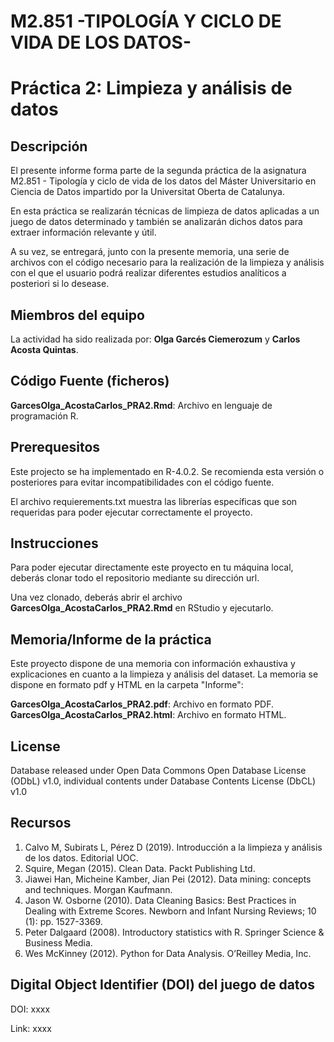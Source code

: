# M2.851 -TIPOLOGÍA Y CICLO DE VIDA DE LOS DATOS-
# Práctica 2: Limpieza y análisis de datos

## Descripción

El presente informe forma parte de la segunda  práctica de la asignatura M2.851 - Tipología y ciclo de vida de los datos del Máster Universitario en Ciencia de Datos impartido por la Universitat Oberta de Catalunya.<p>

En esta práctica se realizarán técnicas de limpieza de datos aplicadas a un juego de datos determinado y también se analizarán dichos datos para extraer información relevante y útil.<p>

A su vez, se entregará, junto con la presente memoria, una serie de archivos con el código necesario para la realización de la limpieza y análisis con el que el usuario podrá realizar diferentes estudios analíticos a posteriori si lo desease.<p>


## Miembros del equipo

La actividad ha sido realizada por: **Olga Garcés Ciemerozum** y **Carlos Acosta Quintas**.

## Código Fuente (ficheros) 

**GarcesOlga_AcostaCarlos_PRA2.Rmd**: Archivo en lenguaje de programación R.

## Prerequesitos

Este projecto se ha implementado en R-4.0.2. Se recomienda esta versión o posteriores para evitar incompatibilidades con el código fuente.<p>
El archivo requierements.txt muestra las librerías específicas que son requeridas para poder ejecutar correctamente el proyecto.<p>
  
## Instrucciones

Para poder ejecutar directamente este proyecto en tu máquina local, deberás clonar todo el repositorio mediante su dirección url.<p>
Una vez clonado, deberás abrir el archivo **GarcesOlga_AcostaCarlos_PRA2.Rmd** en RStudio y ejecutarlo.

## Memoria/Informe de la práctica

Este proyecto dispone de una memoria con información exhaustiva y explicaciones en cuanto a la limpieza y análisis del dataset. La memoria se dispone en formato pdf y HTML en la carpeta "Informe":
  
**GarcesOlga_AcostaCarlos_PRA2.pdf**: Archivo en formato PDF.
**GarcesOlga_AcostaCarlos_PRA2.html**: Archivo en formato HTML.

## License

Database released under Open Data Commons Open Database License (ODbL) v1.0, individual contents under Database Contents License (DbCL) v1.0

## Recursos

1.	Calvo M, Subirats L, Pérez D (2019). Introducción a la limpieza y análisis de los datos. Editorial UOC.
2.	Squire, Megan (2015). Clean Data. Packt Publishing Ltd.
3.  Jiawei Han, Micheine Kamber, Jian Pei (2012). Data mining: concepts and techniques. Morgan Kaufmann.
4.	Jason W. Osborne (2010). Data Cleaning Basics: Best Practices in Dealing with Extreme Scores. Newborn and Infant Nursing Reviews; 10 (1): pp. 1527-3369.
5.	Peter Dalgaard (2008). Introductory statistics with R. Springer Science & Business Media.
6.	Wes McKinney (2012). Python for Data Analysis. O’Reilley Media, Inc.


## Digital Object Identifier (DOI) del juego de datos
DOI: xxxx<p>
Link: xxxx
